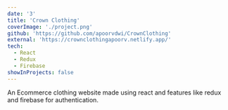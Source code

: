 ```yaml
---
date: '3'
title: 'Crown Clothing'
coverImage: './project.png'
github: 'https://github.com/apoorvdwi/CrownClothing'
external: 'https://crownclothingapoorv.netlify.app/'
tech:
  - React
  - Redux
  - Firebase
showInProjects: false
---
```


An Ecommerce clothing website made using react and features like redux and firebase for authentication.
